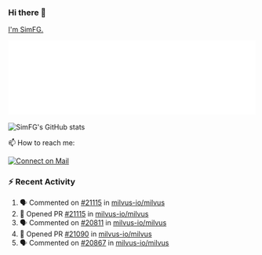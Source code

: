 ### Hi there 👋

[I'm SimFG.](https://simfg.github.io/)

![Metrics](/metrics.plugin.followup.user.svg)

![SimFG's GitHub stats](https://github-readme-stats.vercel.app/api?username=SimFG&show_icons=true&theme=radical&count_private=true)

📫 How to reach me:

[![Connect on Mail](https://img.shields.io/badge/Ask%20me-anything-1abc9c.svg)](mailto:1142838399@qq.com)

### :zap: Recent Activity

<!--START_SECTION:activity-->
1. 🗣 Commented on [#21115](https://github.com/milvus-io/milvus/issues/21115) in [milvus-io/milvus](https://github.com/milvus-io/milvus)
2. 💪 Opened PR [#21115](https://github.com/milvus-io/milvus/pull/21115) in [milvus-io/milvus](https://github.com/milvus-io/milvus)
3. 🗣 Commented on [#20811](https://github.com/milvus-io/milvus/issues/20811) in [milvus-io/milvus](https://github.com/milvus-io/milvus)
4. 💪 Opened PR [#21090](https://github.com/milvus-io/milvus/pull/21090) in [milvus-io/milvus](https://github.com/milvus-io/milvus)
5. 🗣 Commented on [#20867](https://github.com/milvus-io/milvus/issues/20867) in [milvus-io/milvus](https://github.com/milvus-io/milvus)
<!--END_SECTION:activity-->

